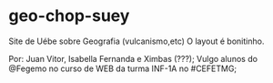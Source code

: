 # geo-chop-suey
Site de Uébe sobre Geografia (vulcanismo,etc)
O layout é bonitinho.

Por: Juan Vitor, Isabella Fernanda e Ximbas (???);
Vulgo alunos do @Fegemo no curso de WEB da turma INF-1A no #CEFETMG;
